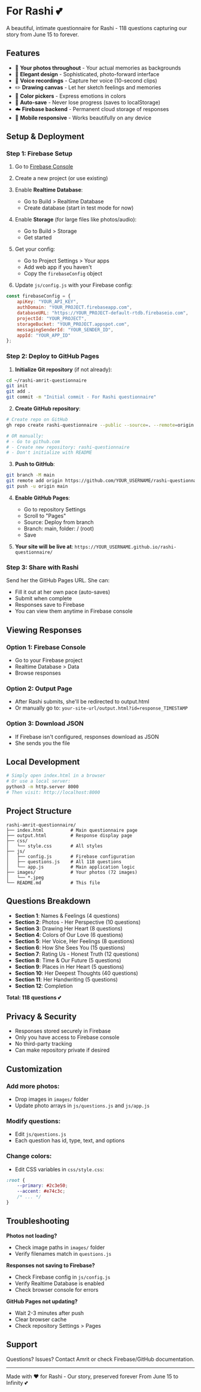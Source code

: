 # For Rashi 💕

A beautiful, intimate questionnaire for Rashi - 118 questions capturing our story from June 15 to forever.

## Features

- 📸 **Your photos throughout** - Your actual memories as backgrounds
- 🎨 **Elegant design** - Sophisticated, photo-forward interface
- 🎤 **Voice recordings** - Capture her voice (10-second clips)
- ✏️ **Drawing canvas** - Let her sketch feelings and memories
- 🎨 **Color pickers** - Express emotions in colors
- 💾 **Auto-save** - Never lose progress (saves to localStorage)
- ☁️ **Firebase backend** - Permanent cloud storage of responses
- 📱 **Mobile responsive** - Works beautifully on any device

## Setup & Deployment

### Step 1: Firebase Setup

1. Go to [Firebase Console](https://console.firebase.google.com/)
2. Create a new project (or use existing)
3. Enable **Realtime Database**:
   - Go to Build > Realtime Database
   - Create database (start in test mode for now)
4. Enable **Storage** (for large files like photos/audio):
   - Go to Build > Storage
   - Get started
5. Get your config:
   - Go to Project Settings > Your apps
   - Add web app if you haven't
   - Copy the `firebaseConfig` object

6. Update `js/config.js` with your Firebase config:
```javascript
const firebaseConfig = {
    apiKey: "YOUR_API_KEY",
    authDomain: "YOUR_PROJECT.firebaseapp.com",
    databaseURL: "https://YOUR_PROJECT-default-rtdb.firebaseio.com",
    projectId: "YOUR_PROJECT",
    storageBucket: "YOUR_PROJECT.appspot.com",
    messagingSenderId: "YOUR_SENDER_ID",
    appId: "YOUR_APP_ID"
};
```

### Step 2: Deploy to GitHub Pages

1. **Initialize Git repository** (if not already):
```bash
cd ~/rashi-amrit-questionnaire
git init
git add .
git commit -m "Initial commit - For Rashi questionnaire"
```

2. **Create GitHub repository**:
```bash
# Create repo on GitHub
gh repo create rashi-questionnaire --public --source=. --remote=origin --push

# OR manually:
# - Go to github.com
# - Create new repository: rashi-questionnaire
# - Don't initialize with README
```

3. **Push to GitHub**:
```bash
git branch -M main
git remote add origin https://github.com/YOUR_USERNAME/rashi-questionnaire.git
git push -u origin main
```

4. **Enable GitHub Pages**:
   - Go to repository Settings
   - Scroll to "Pages"
   - Source: Deploy from branch
   - Branch: main, folder: / (root)
   - Save

5. **Your site will be live at**:
   `https://YOUR_USERNAME.github.io/rashi-questionnaire/`

### Step 3: Share with Rashi

Send her the GitHub Pages URL. She can:
- Fill it out at her own pace (auto-saves)
- Submit when complete
- Responses save to Firebase
- You can view them anytime in Firebase console

## Viewing Responses

### Option 1: Firebase Console
- Go to your Firebase project
- Realtime Database > Data
- Browse responses

### Option 2: Output Page
- After Rashi submits, she'll be redirected to output.html
- Or manually go to: `your-site-url/output.html?id=response_TIMESTAMP`

### Option 3: Download JSON
- If Firebase isn't configured, responses download as JSON
- She sends you the file

## Local Development

```bash
# Simply open index.html in a browser
# Or use a local server:
python3 -m http.server 8000
# Then visit: http://localhost:8000
```

## Project Structure

```
rashi-amrit-questionnaire/
├── index.html          # Main questionnaire page
├── output.html         # Response display page
├── css/
│   └── style.css       # All styles
├── js/
│   ├── config.js       # Firebase configuration
│   ├── questions.js    # All 118 questions
│   └── app.js          # Main application logic
├── images/             # Your photos (72 images)
│   └── *.jpeg
└── README.md           # This file
```

## Questions Breakdown

- **Section 1**: Names & Feelings (4 questions)
- **Section 2**: Photos - Her Perspective (10 questions)
- **Section 3**: Drawing Her Heart (8 questions)
- **Section 4**: Colors of Our Love (6 questions)
- **Section 5**: Her Voice, Her Feelings (8 questions)
- **Section 6**: How She Sees You (15 questions)
- **Section 7**: Rating Us - Honest Truth (12 questions)
- **Section 8**: Time & Our Future (5 questions)
- **Section 9**: Places in Her Heart (5 questions)
- **Section 10**: Her Deepest Thoughts (40 questions)
- **Section 11**: Her Handwriting (5 questions)
- **Section 12**: Completion

**Total: 118 questions** 💕

## Privacy & Security

- Responses stored securely in Firebase
- Only you have access to Firebase console
- No third-party tracking
- Can make repository private if desired

## Customization

### Add more photos:
- Drop images in `images/` folder
- Update photo arrays in `js/questions.js` and `js/app.js`

### Modify questions:
- Edit `js/questions.js`
- Each question has id, type, text, and options

### Change colors:
- Edit CSS variables in `css/style.css`:
```css
:root {
    --primary: #2c3e50;
    --accent: #e74c3c;
    /* ... */
}
```

## Troubleshooting

**Photos not loading?**
- Check image paths in `images/` folder
- Verify filenames match in `questions.js`

**Responses not saving to Firebase?**
- Check Firebase config in `js/config.js`
- Verify Realtime Database is enabled
- Check browser console for errors

**GitHub Pages not updating?**
- Wait 2-3 minutes after push
- Clear browser cache
- Check repository Settings > Pages

## Support

Questions? Issues? Contact Amrit or check Firebase/GitHub documentation.

---

Made with ❤️ for Rashi - Our story, preserved forever
From June 15 to Infinity 💕
